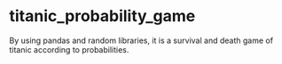# titanic_probability_game
By using pandas and random libraries, it is a survival and death game of titanic according to probabilities.
